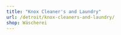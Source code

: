 ```yaml
---
title: "Knox Cleaner's and Laundry"
url: /detroit/knox-cleaners-and-laundry/
shop: Wäscherei
---
```

